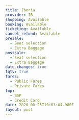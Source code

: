 ```yaml
---
title: Iberia
provider: IB
shopping: Available
booking: Available
ticketing: Available
cancel_refund: Available
presale:
  - Seat selection
  - Extra Baggage
postsale:
  - Seat selection
  - Extra Baggage
date_changes: true
fqtv: true
fares:
  - Public Fares
  - Private Fares
fop:
  - BSP
  - Credit Card
date: 2020-08-25T10:03:04.980Z
layout: post
---
```

